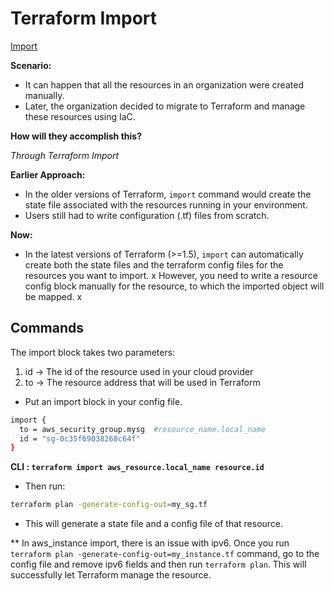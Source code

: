 # Terraform Import
[Import](https://www.cloudbolt.io/terraform-best-practices/terraform-import-example/)

**Scenario:**
- It can happen that all the resources in an organization were created manually.
- Later, the organization decided to migrate to Terraform and manage these resources using IaC.
  
**How will they accomplish this?**

*Through Terraform Import*

**Earlier Approach:**
- In the older versions of Terraform, `import` command would create the state file associated with the resources running in your environment.
- Users still had to write configuration (.tf) files from scratch.

**Now:**
- In the latest versions of Terraform (>=1.5), `import` can automatically create both the state files and the terraform config files for the resources you want to import.
  x However, you need to write a resource config block manually for the resource, to which the imported object will be mapped. x


## Commands
The import block takes two parameters:
1. id → The id of the resource used in your cloud provider
2. to → The resource address that will be used in Terraform

- Put an import block in your config file. 

```sh
import {
  to = aws_security_group.mysg  #resource_name.local_name
  id = "sg-0c35f69038268c64f"   
}
```
**CLI : `terraform import aws_resource.local_name resource.id`**

- Then run:
```sh
terraform plan -generate-config-out=my_sg.tf
```

- This will generate a state file and a config file of that resource.

** In aws_instance import, there is an issue with ipv6. Once you run `terraform plan -generate-config-out=my_instance.tf` command, go to the config file and remove ipv6 fields and then run `terraform plan`. This will successfully let Terraform manage the resource.
